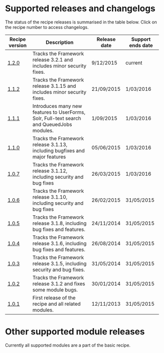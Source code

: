 <!--
title: Supported releases and changelogs
pagenumber: 12
-->

# Supported releases and changelogs

The status of the recipe releases is summarised in the table below. Click on the recipe number to access changelogs.

| Recipe version | Description | Release date | Support ends date |
| -------------- | ----------- | ------------ | ----------------- |
| [1.2.0](/releases/cwp-recipe-basic-1.2.0) | Tracks the Framework release 3.2.1 and includes minor security fixes. | 9/12/2015 | current |
| [1.1.2](/releases/cwp-recipe-basic-1.1.2) | Tracks the Framework release 3.1.15 and includes minor security fixes. | 21/09/2015 | 1/03/2016 |
| [1.1.1](/releases/cwp-recipe-basic-1.1.1) | Introduces many new features to UserForms, Solr, Full-text search and QueuedJobs modules. | 1/09/2015 | 1/03/2016 |
| [1.1.0](/releases/cwp-recipe-basic-1.1.0) | Tracks the Framework release 3.1.13, including bugfixes and major features | 05/06/2015 | 1/03/2016 |
| [1.0.7](/releases/cwp-recipe-basic-1.0.7) | Tracks the Framework release 3.1.12, including security and bug fixes | 26/03/2015 | 1/03/2016 |
| [1.0.6](/releases/cwp-recipe-basic-1.0.6) | Tracks the Framework release 3.1.10, including security and bug fixes | 26/02/2015 | 31/05/2015 |
| [1.0.5](/releases/cwp-recipe-basic-1.0.5) | Tracks the Framework release 3.1.8, including bug fixes and features. | 24/11/2014 | 31/05/2015 |
| [1.0.4](/releases/cwp-recipe-basic-1.0.4) | Tracks the Framework release 3.1.6, including bug fixes and features. | 26/08/2014 | 31/05/2015 |
| [1.0.3](/releases/cwp-recipe-basic-1.0.3) | Tracks the Framework release 3.1.5, including security and bug fixes. | 31/05/2014 | 31/05/2015 |
| [1.0.2](/releases/cwp-recipe-basic-1.0.2) | Tracks the Framework release 3.1.2 and fixes some module bugs. | 30/01/2014 | 31/05/2015 |
| [1.0.1](/releases/cwp-recipe-basic-1.0.1) | First release of the recipe and all related modules. | 12/11/2013 | 31/05/2015 |

# Other supported module releases

Currently all supported modules are a part of the basic recipe.
